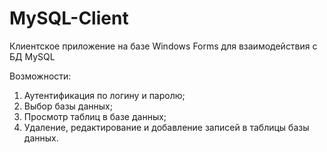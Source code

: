 # MySQL-Client
<p>Клиентское приложение на базе Windows Forms для взаимодействия с БД MySQL</p>
<p>Возможности:</p>
<ol>
    <li>Аутентификация по логину и паролю;</li>
    <li>Выбор базы данных;</li>
    <li>Просмотр таблиц в базе данных;</li>
    <li>Удаление, редактирование и добавление записей в таблицы базы данных.</li>
 </ol>
